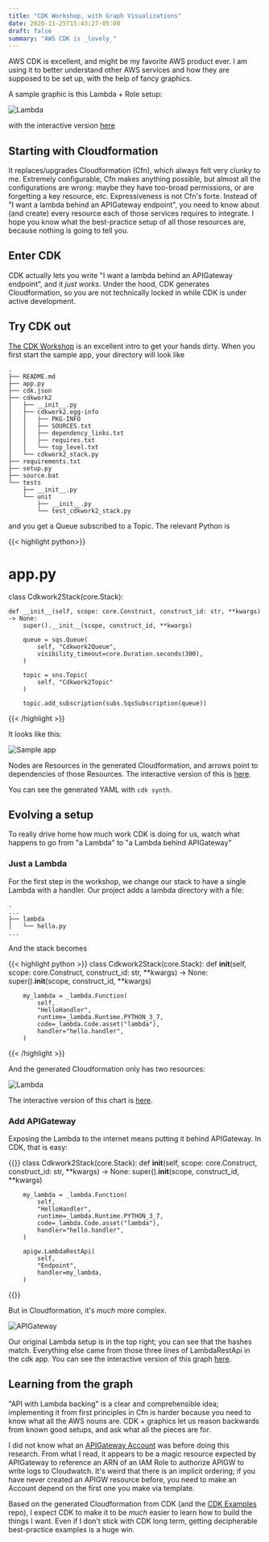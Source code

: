 ```yaml
---
title: "CDK Workshop, with Graph Visualizations"
date: 2020-11-25T15:43:27-05:00
draft: false
summary: "AWS CDK is _lovely_"
---
```


AWS CDK is excellent, and might be my favorite AWS product ever.  I am using it to better understand other AWS services and how they are supposed to be set up, with the help of fancy graphics.

A sample graphic is this Lambda + Role setup:

![Lambda](/img/cdk_viz/step_1_lambda.png)

with the interactive version [here](http://www.ndexbio.org/viewer/networks/768905dd-2f5c-11eb-9e72-0ac135e8bacf)
## Starting with Cloudformation

It replaces/upgrades Cloudformation (Cfn), which always felt very clunky to me.  Extremely configurable, Cfn makes anything possible, but almost all the configurations are wrong: maybe they have too-broad permissions, or are forgetting a key resource, etc.  Expressiveness is not Cfn's forte.  Instead of "I want a lambda behind an APIGateway endpoint", you need to know about (and create) every resource each of those services requires to integrate.  I hope you know what the best-practice setup of all those resources are, because nothing is going to tell you.

## Enter CDK

CDK actually lets you write "I want a lambda behind an APIGateway endpoint", and it _just works_.  Under the hood, CDK generates Cloudformation, so you are not technically locked in while CDK is under active development.

## Try CDK out

[The CDK Workshop](https://cdkworkshop.com/) is an excellent intro to get your hands dirty.  When you first start the sample app, your directory will look like
```
.
├── README.md
├── app.py
├── cdk.json
├── cdkwork2
│   ├── __init__.py
│   ├── cdkwork2.egg-info
│   │   ├── PKG-INFO
│   │   ├── SOURCES.txt
│   │   ├── dependency_links.txt
│   │   ├── requires.txt
│   │   └── top_level.txt
│   └── cdkwork2_stack.py
├── requirements.txt
├── setup.py
├── source.bat
└── tests
    ├── __init__.py
    └── unit
        ├── __init__.py
        └── test_cdkwork2_stack.py
```
and you get a Queue subscribed to a Topic.  The relevant Python is

{{< highlight python>}}
# app.py

class Cdkwork2Stack(core.Stack):

    def __init__(self, scope: core.Construct, construct_id: str, **kwargs) -> None:
        super().__init__(scope, construct_id, **kwargs)

        queue = sqs.Queue(
            self, "Cdkwork2Queue",
            visibility_timeout=core.Duration.seconds(300),
        )

        topic = sns.Topic(
            self, "Cdkwork2Topic"
        )

        topic.add_subscription(subs.SqsSubscription(queue))
{{< /highlight >}}

It looks like this:

![Sample app](/img/cdk_viz/sample_app.png)

Nodes are Resources in the generated Cloudformation, and arrows point to dependencies of those Resources.  The interactive version of this is [here](http://www.ndexbio.org/viewer/networks/22d1aa79-2f5a-11eb-9e72-0ac135e8bacf).

You can see the generated YAML with `cdk synth`.

## Evolving a setup

To really drive home how much work CDK is doing for us, watch what happens to go from "a Lambda" to "a Lambda behind APIGateway"

### Just a Lambda

For the first step in the workshop, we change our stack to have a single Lambda with a handler.  Our project adds a lambda directory with a file:

```
.
...
├── lambda
│   └── hello.py
...
```

And the stack becomes

{{< highlight python >}}
class Cdkwork2Stack(core.Stack):
    def __init__(self, scope: core.Construct, construct_id: str, **kwargs) -> None:
        super().__init__(scope, construct_id, **kwargs)

        my_lambda = _lambda.Function(
            self,
            "HelloHandler",
            runtime=_lambda.Runtime.PYTHON_3_7,
            code=_lambda.Code.asset("lambda"),
            handler="hello.handler",
        )
{{< /highlight >}}

And the generated Cloudformation only has two resources:

![Lambda](/img/cdk_viz/step_1_lambda.png)

The interactive version of this chart is [here](http://www.ndexbio.org/viewer/networks/768905dd-2f5c-11eb-9e72-0ac135e8bacf).
### Add APIGateway

Exposing the Lambda to the internet means putting it behind APIGateway.  In CDK, that is easy:

{{<highlight python>}}
class Cdkwork2Stack(core.Stack):
    def __init__(self, scope: core.Construct, construct_id: str, **kwargs) -> None:
        super().__init__(scope, construct_id, **kwargs)

        my_lambda = _lambda.Function(
            self,
            "HelloHandler",
            runtime=_lambda.Runtime.PYTHON_3_7,
            code=_lambda.Code.asset("lambda"),
            handler="hello.handler",
        )

        apigw.LambdaRestApi(
            self,
            "Endpoint",
            handler=my_lambda,
        )
{{</highlight>}}

But in Cloudformation, it's _much_ more complex.

![APIGateway](/img/cdk_viz/step_2_apigateway.png)

Our original Lambda setup is in the top right; you can see that the hashes match.  Everything else came from those three lines of LambdaRestApi in the cdk app.  You can see the interactive version of this graph [here](http://www.ndexbio.org/viewer/networks/1f5303af-2f5d-11eb-9e72-0ac135e8bacf).

## Learning from the graph

"API with Lambda backing" is a clear and comprehensible idea; implementing it from first principles in Cfn is harder because you need to know what all the AWS nouns are.  CDK + graphics let us reason backwards from known good setups, and ask what all the pieces are for.

I did not know what an [APIGateway Account](https://docs.aws.amazon.com/AWSCloudFormation/latest/UserGuide/aws-resource-apigateway-account.html) was before doing this research.  From what I read, it appears to be a magic resource expected by APIGateway to reference an ARN of an IAM Role to authorize APIGW to write logs to Cloudwatch.  It's weird that there is an implicit ordering; if you have never created an APIGW resource before, you need to make an Account depend on the first one you make via template.

Based on the generated Cloudformation from CDK (and the [CDK Examples](https://github.com/aws-samples/aws-cdk-examples) repo), I expect CDK to make it to be _much_ easier to learn how to build the things I want.  Even if I don't stick with CDK long term, getting decipherable best-practice examples is a huge win.
